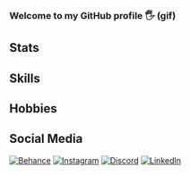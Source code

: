   
### Welcome to my GitHub profile 🖐️ (gif)

## Stats

## Skills

## Hobbies

## Social Media
[![Behance](https://img.shields.io/badge/-Behance-blue?style=for-the-badge&logo=behance&logoColor=white)](https://www.behance.net/kaiomaciel)
[![Instagram](https://img.shields.io/badge/Instagram-E4405F?style=for-the-badge&logo=instagram&logoColor=white)](https://www.instagram.com/kaio_gotya/)
[![Discord](https://img.shields.io/badge/Discord-7289DA?style=for-the-badge&logo=discord&logoColor=white)](https://discordapp.com/users/340952419510779912)
[![LinkedIn](https://img.shields.io/badge/LinkedIn-0077B5?style=for-the-badge&logo=linkedin&logoColor=white)](https://www.linkedin.com/in/kaio-maciel/)

